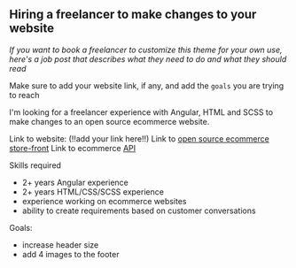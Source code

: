 ## Hiring a freelancer to make changes to your website
_If you want to book a freelancer to customize this theme for your own use, here's a job post that describes what they need to do and what they should read_

Make sure to add your website link, if any, and add the `goals` you are trying to reach



I'm looking for a freelancer experience with Angular, HTML and SCSS to make changes to an open source ecommerce website.

Link to website: (!!add your link here!!)
Link to [open source ecommerce store-front](https://github.com/naologic/ecommerce-storefront-b2b)
Link to ecommerce [API](https://naologic.com/use-case/wholesale-vendor)

Skills required
- 2+ years Angular experience
- 2+ years HTML/CSS/SCSS experience 
- experience working on ecommerce websites
- ability to create requirements based on customer conversations

Goals:
- increase header size
- add 4 images to the footer

